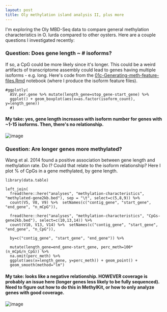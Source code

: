 ```yaml
---
layout: post
title: Oly methylation island analysis II, plus more 
---
```


I'm exploring the Oly MBD-Seq data to compare general methylation characteristics in O. lurda compared to other oysters. Here are a couple questions I investigated recently: 

### Question: Does gene length ~ # isoforms? 
If so, a CpG could be more likely since it's longer. This could be a weird artifacts of transcriptome assembly could lead to genes having multiple isoforms - e.g. long. Here's code from the [01c-Generating-meth-feature-files.Rmd](https://raw.githubusercontent.com/sr320/paper-oly-mbdbs-gen/master/code/01c-Generating-meth-feature-files.Rmd) notebook (where I produce the isoform feature files). 

```{r}
#ggplotly(
  ASV.per.gene %>% mutate(length_gene=stop_gene-start_gene) %>%
  ggplot() + geom_boxplot(aes(x=as.factor(isoform_count), y=length_gene))
  #)
```

#### My take: yes, gene length increases with isoform number for genes with ~1-15 isoforms. Then, there's no relationship. 

![image](https://user-images.githubusercontent.com/17264765/101548058-24aea100-3960-11eb-95b8-3f9c5a821a88.png)

### Question: Are longer genes more methylated? 

Wang et al. 2014 found a positive association between gene length and methylation rate. Do I? Could that relate to the isoform relationship? Here I plot % of CpGs in a gene methylated, by gene length. 

```{r}
library(data.table)

left_join(
  fread(here::here("analyses", "methylation-characteristics", "methylated-gene2kb.bed"), sep = "\t", select=c(5,8,9)) %>% 
  count(V5, V8, V9) %>%  setNames(c("contig_gene", "start_gene", "end_gene", "n_mCpG")),
  
  fread(here::here("analyses", "methylation-characteristics", "CpGs-gene2kb.bed"), select=c(10,13,14)) %>% 
  count(V10, V13, V14) %>%  setNames(c("contig_gene", "start_gene", "end_gene", "n_CpG")),
  
  by=c("contig_gene", "start_gene", "end_gene")) %>%
  
  mutate(length_gene=end_gene-start_gene, perc_meth=100*(n_mCpG/n_CpG)) %>%
  na.omit(perc_meth) %>%
  ggplot(aes(x=length_gene, y=perc_meth)) + geom_point() +
  geom_smooth(method="lm")
```
#### My take: looks like a negative relationship. HOWEVER coverage is probably an issue here (longer genes less likely to be fully sequenced). Need to figure out how to do this in MethylKit, or how to only analyze genes with good coverage. 

![image](https://user-images.githubusercontent.com/17264765/101548607-ff6e6280-3960-11eb-8516-8ad95d3fa456.png)
